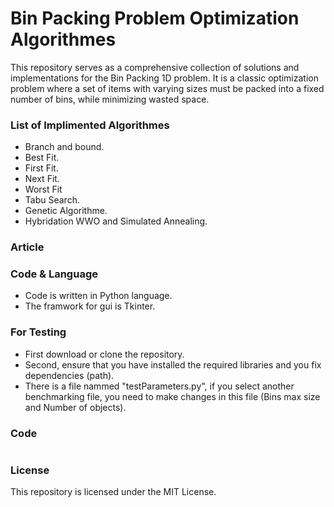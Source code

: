 # Bin Packing Problem Optimization Algorithmes
This repository serves as a comprehensive collection of solutions and implementations for the Bin Packing 1D problem. It is a classic optimization problem where a set of items with varying sizes must be packed into a fixed number of bins, while minimizing wasted space.

### List of Implimented Algorithmes
- Branch and bound.
- Best Fit.
- First Fit.
- Next Fit.
- Worst Fit
- Tabu Search.
- Genetic Algorithme.
- Hybridation WWO and Simulated Annealing.

### Article

### Code & Language
- Code is written in Python language.
- The framwork for gui is Tkinter.
### For Testing
- First download or clone the repository.
- Second, ensure that you have installed the required libraries and you fix dependencies (path).
- There is a file nammed "testParameters.py", if you select another benchmarking file, you need to make changes in this file (Bins max size and Number of objects).
### Code
<div align="center">
   <img   src="">
</div>

### License
This repository is licensed under the MIT License.
